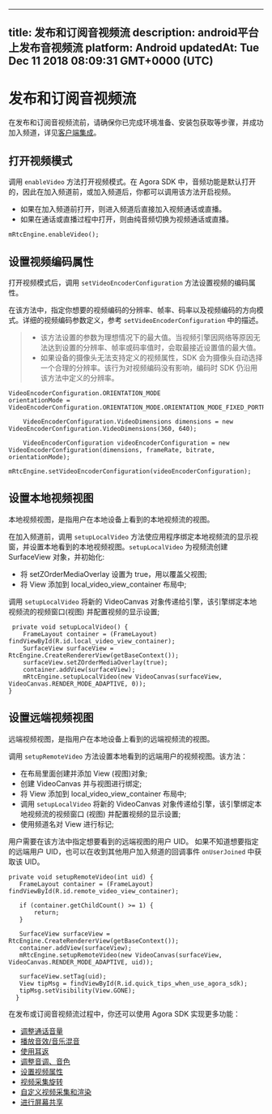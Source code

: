 
---
title: 发布和订阅音视频流
description: android平台上发布音视频流
platform: Android
updatedAt: Tue Dec 11 2018 08:09:31 GMT+0000 (UTC)
---
# 发布和订阅音视频流
在发布和订阅音视频流前，请确保你已完成环境准备、安装包获取等步骤，并成功加入频道，详见[客户端集成](../../cn/Video/android_video.md)。

## 打开视频模式
调用 `enableVideo` 方法打开视频模式。在 Agora SDK 中，音频功能是默认打开的，因此在加入频道前，或加入频道后，你都可以调用该方法开启视频。

-   如果在加入频道前打开，则进入频道后直接加入视频通话或直播。
-   如果在通话或直播过程中打开，则由纯音频切换为视频通话或直播。


```
mRtcEngine.enableVideo();
```

## 设置视频编码属性
打开视频模式后，调用 `setVideoEncoderConfiguration` 方法设置视频的编码属性。

在该方法中，指定你想要的视频编码的分辨率、帧率、码率以及视频编码的方向模式。详细的视频编码参数定义，参考 `setVideoEncoderConfiguration` 中的描述。

> -   该方法设置的参数为理想情况下的最大值。当视频引擎因网络等原因无法达到设置的分辨率、帧率或码率值时，会取最接近设置值的最大值。
> -   如果设备的摄像头无法支持定义的视频属性，SDK 会为摄像头自动选择一个合理的分辨率。该行为对视频编码没有影响，编码时 SDK 仍沿用该方法中定义的分辨率。


```
VideoEncoderConfiguration.ORIENTATION_MODE
orientationMode =
VideoEncoderConfiguration.ORIENTATION_MODE.ORIENTATION_MODE_FIXED_PORTRAIT;

    VideoEncoderConfiguration.VideoDimensions dimensions = new VideoEncoderConfiguration.VideoDimensions(360, 640);

    VideoEncoderConfiguration videoEncoderConfiguration = new VideoEncoderConfiguration(dimensions, frameRate, bitrate, orientationMode);

mRtcEngine.setVideoEncoderConfiguration(videoEncoderConfiguration);
```

## 设置本地视频视图
本地视频视图，是指用户在本地设备上看到的本地视频流的视图。

在加入频道前，调用 `setupLocalVideo` 方法使应用程序绑定本地视频流的显示视窗，并设置本地看到的本地视频视图。`setupLocalVideo` 为视频流创建 SurfaceView 对象，并初始化:

-   将 setZOrderMediaOverlay 设置为 true，用以覆盖父视图;
-   将 View 添加到 local_video_view_container 布局中;

调用 `setupLocalVideo` 将新的 VideoCanvas 对象传递给引擎，该引擎绑定本地视频流的视频窗口\(视图\) 并配置视频的显示设置;


```
 private void setupLocalVideo() {
    FrameLayout container = (FrameLayout) findViewById(R.id.local_video_view_container);
    SurfaceView surfaceView = RtcEngine.CreateRendererView(getBaseContext());
    surfaceView.setZOrderMediaOverlay(true);
    container.addView(surfaceView);
    mRtcEngine.setupLocalVideo(new VideoCanvas(surfaceView, VideoCanvas.RENDER_MODE_ADAPTIVE, 0));
}
```

## 设置远端视频视图
远端视频视图，是指用户在本地设备上看到的远端视频流的视图。

调用 `setupRemoteVideo` 方法设置本地看到的远端用户的视频视图。该方法：

-   在布局里面创建并添加 View (视图)对象;
-   创建 VideoCanvas 并与视图进行绑定;
-   将 View 添加到 local_video_view_container 布局中;
-   调用 `setupLocalVideo` 将新的 VideoCanvas 对象传递给引擎，该引擎绑定本地视频流的视频窗口 (视图) 并配置视频的显示设置;
-   使用频道名对 View 进行标记;

用户需要在该方法中指定想要看到的远端视图的用户 UID。 如果不知道想要指定的远端用户 UID，也可以在收到其他用户加入频道的回调事件 `onUserJoined` 中获取该 UID。

```
private void setupRemoteVideo(int uid) {
   FrameLayout container = (FrameLayout) findViewById(R.id.remote_video_view_container);

   if (container.getChildCount() >= 1) {
       return;
   }

   SurfaceView surfaceView = RtcEngine.CreateRendererView(getBaseContext());
   container.addView(surfaceView);
   mRtcEngine.setupRemoteVideo(new VideoCanvas(surfaceView, VideoCanvas.RENDER_MODE_ADAPTIVE, uid));

   surfaceView.setTag(uid);
   View tipMsg = findViewById(R.id.quick_tips_when_use_agora_sdk);
   tipMsg.setVisibility(View.GONE);
  }
```

在发布或订阅音视频流过程中，你还可以使用 Agora SDK 实现更多功能：
* [调整通话音量](../../cn/Video/volume_android.md)
* [播放音效/音乐混音](../../cn/Video/effect_mixing_android.md)
* [使用耳返](../../cn/Video/in-ear_android.md)
* [调整音调、音色](../../cn/Video/voice_effect_android.md)
* [设置视频属性](../../cn/Video/videoProfile_android.md)
* [视频采集旋转](../../cn/Video/rotation_guide_android.md)
* [自定义视频采集和渲染](../../cn/Video/custom_video_android.md)
* [进行屏幕共享](../../cn/Video/screensharing_android.md)
